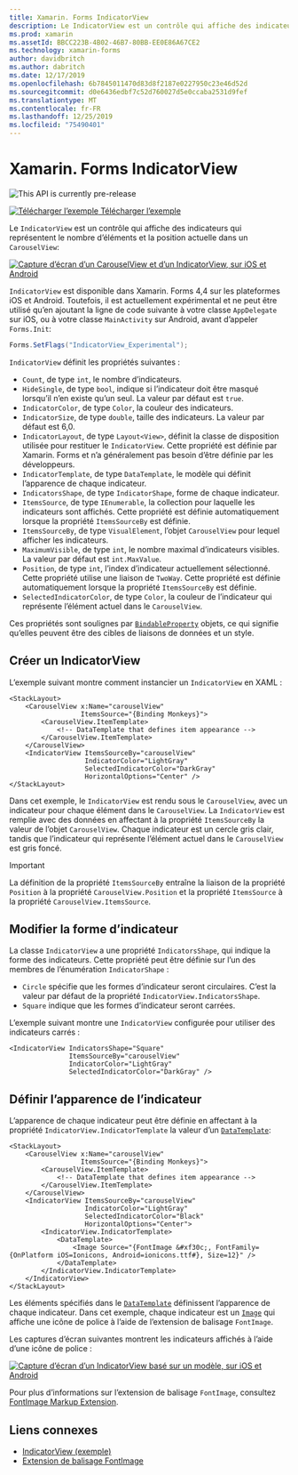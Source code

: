 ```yaml
---
title: Xamarin. Forms IndicatorView
description: Le IndicatorView est un contrôle qui affiche des indicateurs qui représentent le nombre d’éléments et la position actuelle dans un CarouselView.
ms.prod: xamarin
ms.assetId: BBCC223B-4B02-46B7-80BB-EE0E86A67CE2
ms.technology: xamarin-forms
author: davidbritch
ms.author: dabritch
ms.date: 12/17/2019
ms.openlocfilehash: 6b7845011470d83d8f2187e0227950c23e46d52d
ms.sourcegitcommit: d0e6436edbf7c52d760027d5e0ccaba2531d9fef
ms.translationtype: MT
ms.contentlocale: fr-FR
ms.lasthandoff: 12/25/2019
ms.locfileid: "75490401"
---
```

# <a name="xamarinforms-indicatorview"></a>Xamarin. Forms IndicatorView

![](~/media/shared/preview.png "This API is currently pre-release")

[![Télécharger l’exemple](~/media/shared/download.png) Télécharger l’exemple](https://docs.microsoft.com/samples/xamarin/xamarin-forms-samples/userinterface-indicatorviewdemos/)

Le `IndicatorView` est un contrôle qui affiche des indicateurs qui représentent le nombre d’éléments et la position actuelle dans un `CarouselView`:

[![Capture d’écran d’un CarouselView et d’un IndicatorView, sur iOS et Android](indicatorview-images/circles.png "Cercles IndicatorView")](indicatorview-images/circles-large.png#lightbox "Cercles IndicatorView")

`IndicatorView` est disponible dans Xamarin. Forms 4,4 sur les plateformes iOS et Android. Toutefois, il est actuellement expérimental et ne peut être utilisé qu’en ajoutant la ligne de code suivante à votre classe `AppDelegate` sur iOS, ou à votre classe `MainActivity` sur Android, avant d’appeler `Forms.Init`:

```csharp
Forms.SetFlags("IndicatorView_Experimental");
```

`IndicatorView` définit les propriétés suivantes :

- `Count`, de type `int`, le nombre d’indicateurs.
- `HideSingle`, de type `bool`, indique si l’indicateur doit être masqué lorsqu’il n’en existe qu’un seul. La valeur par défaut est `true`.
- `IndicatorColor`, de type `Color`, la couleur des indicateurs.
- `IndicatorSize`, de type `double`, taille des indicateurs. La valeur par défaut est 6,0.
- `IndicatorLayout`, de type `Layout<View>`, définit la classe de disposition utilisée pour restituer le `IndicatorView`. Cette propriété est définie par Xamarin. Forms et n’a généralement pas besoin d’être définie par les développeurs.
- `IndicatorTemplate`, de type `DataTemplate`, le modèle qui définit l’apparence de chaque indicateur.
- `IndicatorsShape`, de type `IndicatorShape`, forme de chaque indicateur.
- `ItemsSource`, de type `IEnumerable`, la collection pour laquelle les indicateurs sont affichés. Cette propriété est définie automatiquement lorsque la propriété `ItemsSourceBy` est définie.
- `ItemsSourceBy`, de type `VisualElement`, l’objet `CarouselView` pour lequel afficher les indicateurs.
- `MaximumVisible`, de type `int`, le nombre maximal d’indicateurs visibles. La valeur par défaut est `int.MaxValue`.
- `Position`, de type `int`, l’index d’indicateur actuellement sélectionné. Cette propriété utilise une liaison de `TwoWay`. Cette propriété est définie automatiquement lorsque la propriété `ItemsSourceBy` est définie.
- `SelectedIndicatorColor`, de type `Color`, la couleur de l’indicateur qui représente l’élément actuel dans le `CarouselView`.

Ces propriétés sont soulignes par [`BindableProperty`](xref:Xamarin.Forms.BindableProperty) objets, ce qui signifie qu’elles peuvent être des cibles de liaisons de données et un style.

## <a name="create-an-indicatorview"></a>Créer un IndicatorView

L’exemple suivant montre comment instancier un `IndicatorView` en XAML :

```xaml
<StackLayout>
    <CarouselView x:Name="carouselView"
                  ItemsSource="{Binding Monkeys}">
        <CarouselView.ItemTemplate>
            <!-- DataTemplate that defines item appearance -->
        </CarouselView.ItemTemplate>
    </CarouselView>
    <IndicatorView ItemsSourceBy="carouselView"
                   IndicatorColor="LightGray"
                   SelectedIndicatorColor="DarkGray"
                   HorizontalOptions="Center" />
</StackLayout>
```

Dans cet exemple, le `IndicatorView` est rendu sous le `CarouselView`, avec un indicateur pour chaque élément dans le `CarouselView`. La `IndicatorView` est remplie avec des données en affectant à la propriété `ItemsSourceBy` la valeur de l’objet `CarouselView`. Chaque indicateur est un cercle gris clair, tandis que l’indicateur qui représente l’élément actuel dans le `CarouselView` est gris foncé.

> [!IMPORTANT]
> La définition de la propriété `ItemsSourceBy` entraîne la liaison de la propriété `Position` à la propriété `CarouselView.Position` et la propriété `ItemsSource` à la propriété `CarouselView.ItemsSource`.

## <a name="change-indicator-shape"></a>Modifier la forme d’indicateur

La classe `IndicatorView` a une propriété `IndicatorsShape`, qui indique la forme des indicateurs. Cette propriété peut être définie sur l’un des membres de l’énumération `IndicatorShape` :

- `Circle` spécifie que les formes d’indicateur seront circulaires. C’est la valeur par défaut de la propriété `IndicatorView.IndicatorsShape`.
- `Square` indique que les formes d’indicateur seront carrées.

L’exemple suivant montre une `IndicatorView` configurée pour utiliser des indicateurs carrés :

```xaml
<IndicatorView IndicatorsShape="Square"
               ItemsSourceBy="carouselView"
               IndicatorColor="LightGray"
               SelectedIndicatorColor="DarkGray" />
```

## <a name="define-indicator-appearance"></a>Définir l’apparence de l’indicateur

L’apparence de chaque indicateur peut être définie en affectant à la propriété `IndicatorView.IndicatorTemplate` la valeur d’un [`DataTemplate`](xref:Xamarin.Forms.DataTemplate):

```xaml
<StackLayout>
    <CarouselView x:Name="carouselView"
                  ItemsSource="{Binding Monkeys}">
        <CarouselView.ItemTemplate>
            <!-- DataTemplate that defines item appearance -->
        </CarouselView.ItemTemplate>
    </CarouselView>
    <IndicatorView ItemsSourceBy="carouselView"
                   IndicatorColor="LightGray"
                   SelectedIndicatorColor="Black"
                   HorizontalOptions="Center">
        <IndicatorView.IndicatorTemplate>
            <DataTemplate>
                <Image Source="{FontImage &#xf30c;, FontFamily={OnPlatform iOS=Ionicons, Android=ionicons.ttf#}, Size=12}" />
            </DataTemplate>
        </IndicatorView.IndicatorTemplate>
    </IndicatorView>
</StackLayout>
```

Les éléments spécifiés dans le [`DataTemplate`](xref:Xamarin.Forms.DataTemplate) définissent l’apparence de chaque indicateur. Dans cet exemple, chaque indicateur est un [`Image`](xref:Xamarin.Forms.Image) qui affiche une icône de police à l’aide de l’extension de balisage `FontImage`.

Les captures d’écran suivantes montrent les indicateurs affichés à l’aide d’une icône de police :

[![Capture d’écran d’un IndicatorView basé sur un modèle, sur iOS et Android](indicatorview-images/templated.png "IndicatorView basé sur un modèle")](indicatorview-images/templated-large.png#lightbox "IndicatorView basé sur un modèle")

Pour plus d’informations sur l’extension de balisage `FontImage`, consultez [FontImage Markup Extension](~/xamarin-forms/xaml/markup-extensions/consuming.md#fontimage-markup-extension).

## <a name="related-links"></a>Liens connexes

- [IndicatorView (exemple)](https://docs.microsoft.com/samples/xamarin/xamarin-forms-samples/userinterface-indicatorviewdemos/)
- [Extension de balisage FontImage](~/xamarin-forms/xaml/markup-extensions/consuming.md#fontimage-markup-extension)
